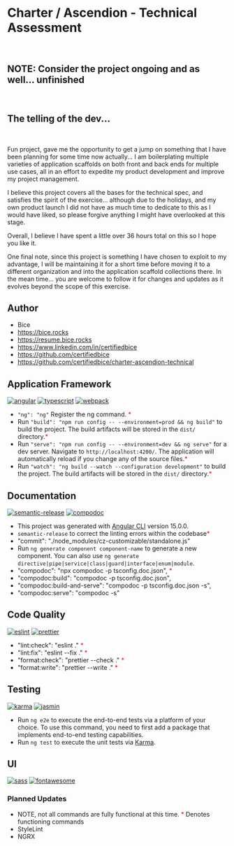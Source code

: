 # Charter / Ascendion - Technical Assessment

<br>

## NOTE: Consider the project ongoing and as well... unfinished

<br>

## The telling of the dev...

<br>

Fun project, gave me the opportunity to get a jump on something that I have been planning for some time now actually...
I am boilerplating multiple varieties of application scaffolds on both front and back ends for multiple use cases, all in
an effort to expedite my product development and improve my project management.

I believe this project covers all the bases for the technical spec, and satisfies the spirit of the exercise...
although due to the holidays, and my own product launch I did not have as much time to dedicate to this as I would have liked,
so please forgive anything I might have overlooked at this stage.

Overall, I believe I have spent a little over 36 hours total on this so I hope you like it.

One final note, since this project is something I have chosen to exploit to my advantage, I will be maintaining it for a short time
before moving it to a different organization and into the application scaffold collections there. In the mean time... you are
welcome to follow it for changes and updates as it evolves beyond the scope of this exercise.

## Author

-   Bice
-   https://bice.rocks
-   https://resume.bice.rocks
-   https://www.linkedin.com/in/certifiedbice
-   https://github.com/certifiedbice
-   https://github.com/certifiedbice/charter-ascendion-technical

## Application Framework

[![angular](https://img.shields.io/badge/Angular-%23B52E31?style=flat?logo=angular)](https://angular.io)
[![typescript](https://img.shields.io/badge/Typescript-%233178C6?style=flat?logo=typescript)](https://typescriptlang.org)
[![webpack](https://img.shields.io/badge/Webpack-%238DD6F9?style=flat?logo=typescript)](https://webpack.js.org)

-   `"ng": "ng"` Register the ng command. <span style="color:red;">\*</span>
-   Run `"build": "npm run config -- --environment=prod && ng build"` to build the project. The build artifacts will be stored in the `dist/` directory.<span style="color:red;">\*</span>
-   Run `"serve": "npm run config -- --environment=dev && ng serve"` for a dev server. Navigate to `http://localhost:4200/`. The application will automatically reload if you change any of the source files.<span style="color:red;">\*</span>
-   Run `"watch": "ng build --watch --configuration development"` to build the project. The build artifacts will be stored in the `dist/` directory.<span style="color:red;">\*</span>

## Documentation

[![semantic-release](https://img.shields.io/badge/semantic--release-%23DA107C?style=flat)](https://github.com/semantic-release/semantic-release)
[![compodoc](https://img.shields.io/badge/Compodoc-%23F03848?style=flat?logo=prettier)](https://https://compodoc.app)

-   This project was generated with [Angular CLI](https://github.com/angular/angular-cli) version 15.0.0.
-   `semantic-release` to correct the linting errors within the codebase<span style="color:red">\*</span>
-   "commit": "./node_modules/cz-customizable/standalone.js"
-   Run `ng generate component component-name` to generate a new component. You can also use `ng generate directive|pipe|service|class|guard|interface|enum|module`.
-   "compodoc": "npx compodoc -p tsconfig.doc.json", <span style="color:red;">\*</span>
-   "compodoc:build": "compodoc -p tsconfig.doc.json",
-   "compodoc:build-and-serve": "compodoc -p tsconfig.doc.json -s",
-   "compodoc:serve": "compodoc -s"

## Code Quality

[![eslint](https://img.shields.io/badge/ESLint-%234B32C3?style=flat?logo=typescript)](https://eslint.org)
[![prettier](https://img.shields.io/badge/Prettier-%23F7B93E?style=flat?logo=prettier)](https://prettier.io)

-   "lint:check": "eslint ." <span style="color:red;">\*</span>
-   "lint:fix": "eslint --fix ." <span style="color:red;">\*</span>
-   "format:check": "prettier --check ." <span style="color:red;">\*</span>
-   "format:write": "prettier --write ." <span style="color:red;">\*</span>

## Testing

[![karma](https://img.shields.io/badge/Karma-%2342BEAE?style=flat?logo=jest)](https://karma-runner.github.io/latest/index.html)
[![jasmin](https://img.shields.io/badge/Jasmin-%238A4182?style=flat?logo=jasmin)](https://jasmine.github.io/)

-   Run `ng e2e` to execute the end-to-end tests via a platform of your choice. To use this command, you need to first add a package that implements end-to-end testing capabilities.
-   Run `ng test` to execute the unit tests via [Karma](https://karma-runner.github.io).

## UI

[![sass](https://img.shields.io/badge/SASS-%23CC6699?style=flat?logo=sass)](https://sass-lang.com)
[![fontawesome](https://img.shields.io/badge/FontAwesome-%23528DD7?style=flat?logo=fontawesome)](https://sass-lang.com)

### Planned Updates

-   NOTE, not all commands are fully functional at this time. <span style="color:red;">\*</span> Denotes functioning commands
-   StyleLint
-   NGRX
